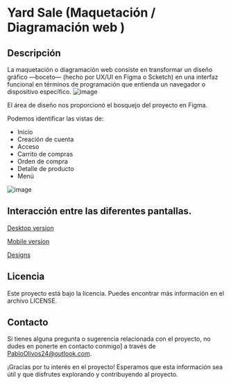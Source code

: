 # Yard Sale (Maquetación / Diagramación web )

## Descripción

La maquetación o diagramación web consiste en transformar un diseño gráfico —boceto— (hecho por UX/UI en Figma o Scketch) en una interfaz funcional en términos de programación que entienda un navegador o dispositivo específico.
![image](https://github.com/PabloOlivos/Yard-Sale/assets/114788305/a5e860cf-bff3-4a1a-9192-903abea5ab25)

El área de diseño nos proporcionó el bosquejo del proyecto en Figma.

Podemos identificar las vistas de:

- Inicio
- Creación de cuenta
- Acceso
- Carrito de compras
- Orden de compra
- Detalle de producto
- Menú

![image](https://github.com/PabloOlivos/Yard-Sale/assets/114788305/eff6af4c-619f-4304-a355-d993ba657ea0)

## Interacción entre las diferentes pantallas.

[Desktop version](https://www.figma.com/proto/bcEVujIzJj5PNIWwF9pP2w/Platzi_YardSale?node-id=0%3A999&amp%3Bscaling=scale-down&amp%3Bpage-id=0%3A998&amp%3Bstarting-point-node-id=5%3A2808)

[Mobile version](https://www.figma.com/proto/bcEVujIzJj5PNIWwF9pP2w/Platzi_YardSale?node-id=0%3A462&amp!%5Bshopping-cart.jpg%5D(https://static.platzi.com/media/user_upload/shopping-cart-4d77fd41-9393-4883-b66b-2ee40682f1ea.jpg)//platzi.com/categorias/diseno/)

[Designs](https://scene.zeplin.io/project/60afeeed20af1378ed046538)

## Licencia
Este proyecto está bajo la licencia. Puedes encontrar más información en el archivo LICENSE.

## Contacto
Si tienes alguna pregunta o sugerencia relacionada con el proyecto, no dudes en ponerte en contacto conmigo] a través de PabloOlivos24@outlook.com.

¡Gracias por tu interés en el proyecto! Esperamos que esta información sea útil y que disfrutes explorando y contribuyendo al proyecto.


